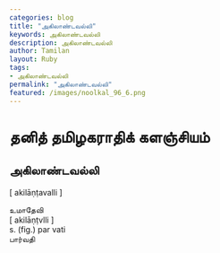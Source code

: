 ```yaml
---  
categories: blog  
title: "அகிலாண்டவல்லி"
keywords: அகிலாண்டவல்லி  
description: அகிலாண்டவல்லி
author: Tamilan  
layout: Ruby  
tags:     
- அகிலாண்டவல்லி
permalink: "அகிலாண்டவல்லி"  
featured: /images/noolkal_96_6.png  
--- 
```

# தனித் தமிழகராதிக் களஞ்சியம்
## அகிலாண்டவல்லி

[ akilāṇṭavalli ]  
  
உமாதேவி  
[ akilāṇṭvlli ]  
s. (fig.) par vati  
பார்வதி